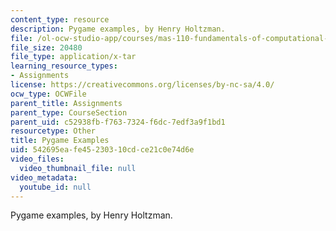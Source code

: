 ```yaml
---
content_type: resource
description: Pygame examples, by Henry Holtzman.
file: /ol-ocw-studio-app/courses/mas-110-fundamentals-of-computational-media-design-fall-2008/542695eafe45230310cdce21c0e74d6e_pygame_examples.tar
file_size: 20480
file_type: application/x-tar
learning_resource_types:
- Assignments
license: https://creativecommons.org/licenses/by-nc-sa/4.0/
ocw_type: OCWFile
parent_title: Assignments
parent_type: CourseSection
parent_uid: c52938fb-f763-7324-f6dc-7edf3a9f1bd1
resourcetype: Other
title: Pygame Examples
uid: 542695ea-fe45-2303-10cd-ce21c0e74d6e
video_files:
  video_thumbnail_file: null
video_metadata:
  youtube_id: null
---
```

Pygame examples, by Henry Holtzman.